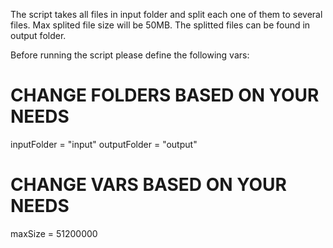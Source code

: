 The script takes all files in input folder and split each one of them to several files. Max splited file size
will be 50MB. The splitted files can be found in output folder.


Before running the script please define the following vars:

# CHANGE FOLDERS BASED ON YOUR NEEDS
inputFolder = "input"
outputFolder = "output"

# CHANGE VARS BASED ON YOUR NEEDS
maxSize = 51200000
